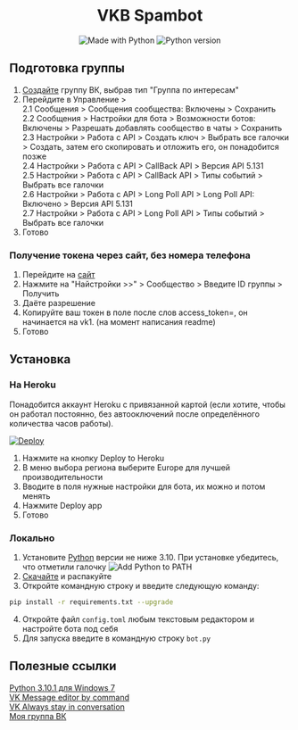<h1 align="center">VKB Spambot</h1>
<p align="center">
    <img alt="Made with Python" src="https://img.shields.io/badge/Made%20with-Python-%23FFD242?logo=python&logoColor=white"></img>
	<img alt="Python version" src="https://img.shields.io/badge/python-3.10-blue.svg"></img>
</p>

## Подготовка группы
1. [Создайте](https://vk.com/groups?w=groups_create) группу ВК, выбрав тип "Группа по интересам"
2. Перейдите в Управление ><br>
	2.1 Сообщения > Сообщения сообщества: Включены > Сохранить<br>
	2.2 Сообщения > Настройки для бота > Возможности ботов: Включены > Разрешать добавлять сообщество в чаты > Сохранить<br>
	2.3 Настройки > Работа с API > Создать ключ > Выбрать все галочки > Создать, затем его скопировать и отложить его, он понадобится позже<br>
	2.4 Настройки > Работа с API > CallBack API > Версия API 5.131<br>
	2.5 Настройки > Работа с API > CallBack API > Типы событий > Выбрать все галочки<br>
	2.6 Настройки > Работа с API > Long Poll API > Long Poll API: Включено > Версия API 5.131<br>
	2.7 Настройки > Работа с API > Long Poll API > Типы событий > Выбрать все галочки<br>
3. Готово
### Получение токена через сайт, без номера телефона

1. Перейдите на [сайт](https://vkhost.github.io/)
2. Нажмите на "Найстройки >>" > Сообщество > Введите ID группы > Получить
3. Даёте разрешение
4. Копируйте ваш токен в поле после слов access_token=, он начинается на vk1. (на момент написания readme)
5. Готово

## Установка
### На Heroku
Понадобится аккаунт Heroku с привязанной картой (если хотите, чтобы он работал постоянно, без автооключений после определённого количества часов работы).

[![Deploy](https://www.herokucdn.com/deploy/button.svg)](https://heroku.com/deploy?template=https://github.com/Cl0ckHvH/VKB_Spambot)

1. Нажмите на кнопку Deploy to Heroku
2. В меню выбора региона выберите Europe для лучшей производительности
3. Вводите в поля нужные настройки для бота, их можно и потом менять
3. Нажмите Deploy app
4. Готово

### Локально
1. Установите [Python](https://www.python.org/downloads/) версии не ниже 3.10. При установке убедитесь, что отметили галочку ![Add Python to PATH](https://sun9-east.userapi.com/sun9-17/s/v1/ig2/QxsAkYeUkCIWkOfZCyELhXQFbAKHiEdGXo4zWEkinzGT3pEtKV72GGs4tm6HnvgyC5Y1McmByppeXFKeX-PEc__Y.jpg?size=181x19&quality=96&type=album)
2. [Скачайте](https://github.com/Cl0ckHvH/VKB_Spambot/archive/refs/heads/main.zip) и распакуйте
3. Откройте командную строку и введите следующую команду:
```sh
pip install -r requirements.txt --upgrade
```
4. Откройте файл `config.toml` любым текстовым редактором и настройте бота под себя
5. Для запуска введите в командную строку `bot.py`

## Полезные ссылки

[Python 3.10.1 для Windows 7](https://github.com/NulAsh/cpython/releases/tag/v3.10.1win7-1)<br>
[VK Message editor by command](https://github.com/Cl0ckHvH/VKB_Editmessage)<br>
[VK Always stay in conversation](https://github.com/Cl0ckHvH/VKB_AlwaysInConversation)<br>
[Моя группа ВК](https://vk.com/kings_of_conversation)
